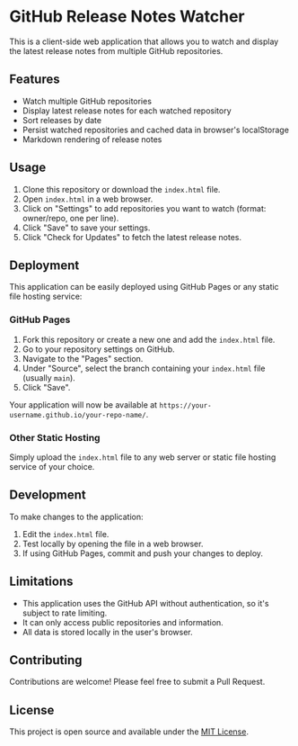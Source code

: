 # GitHub Release Notes Watcher

This is a client-side web application that allows you to watch and display the latest release notes from multiple GitHub repositories.

## Features

- Watch multiple GitHub repositories
- Display latest release notes for each watched repository
- Sort releases by date
- Persist watched repositories and cached data in browser's localStorage
- Markdown rendering of release notes

## Usage

1. Clone this repository or download the `index.html` file.
2. Open `index.html` in a web browser.
3. Click on "Settings" to add repositories you want to watch (format: owner/repo, one per line).
4. Click "Save" to save your settings.
5. Click "Check for Updates" to fetch the latest release notes.

## Deployment

This application can be easily deployed using GitHub Pages or any static file hosting service:

### GitHub Pages

1. Fork this repository or create a new one and add the `index.html` file.
2. Go to your repository settings on GitHub.
3. Navigate to the "Pages" section.
4. Under "Source", select the branch containing your `index.html` file (usually `main`).
5. Click "Save".

Your application will now be available at `https://your-username.github.io/your-repo-name/`.

### Other Static Hosting

Simply upload the `index.html` file to any web server or static file hosting service of your choice.

## Development

To make changes to the application:

1. Edit the `index.html` file.
2. Test locally by opening the file in a web browser.
3. If using GitHub Pages, commit and push your changes to deploy.

## Limitations

- This application uses the GitHub API without authentication, so it's subject to rate limiting.
- It can only access public repositories and information.
- All data is stored locally in the user's browser.

## Contributing

Contributions are welcome! Please feel free to submit a Pull Request.

## License

This project is open source and available under the [MIT License](LICENSE).
